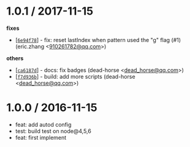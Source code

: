 
1.0.1 / 2017-11-15
==================

**fixes**
  * [[`6e94f78`](http://github.com/eggjs/egg-path-matching/commit/6e94f78d1229e85a2420274cf3e17c0c7c41c15b)] - fix: reset lastIndex when pattern used the "g" flag (#1) (eric.zhang <<910261782@qq.com>>)

**others**
  * [[`ca6187d`](http://github.com/eggjs/egg-path-matching/commit/ca6187dd5499f681d5d820541e82210e82019055)] - docs: fix badges (dead-horse <<dead_horse@qq.com>>)
  * [[`f7d936b`](http://github.com/eggjs/egg-path-matching/commit/f7d936b16d26fb16ea4e5af56f8ced729331f8ae)] - build: add more scripts (dead-horse <<dead_horse@qq.com>>)

1.0.0 / 2016-11-15
==================

  * feat: add autod config
  * test: build test on node@4,5,6
  * feat: first implement
